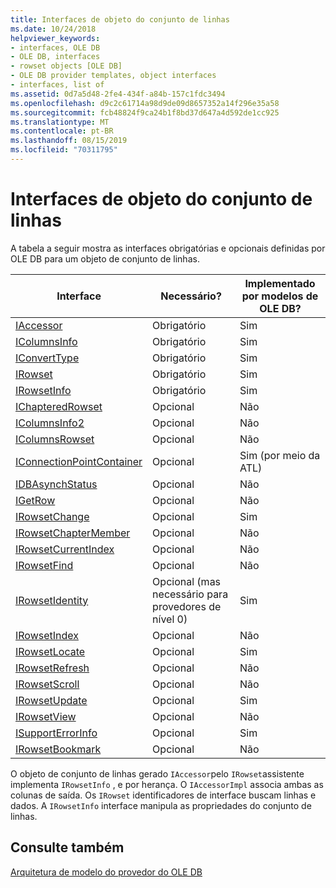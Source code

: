 ```yaml
---
title: Interfaces de objeto do conjunto de linhas
ms.date: 10/24/2018
helpviewer_keywords:
- interfaces, OLE DB
- OLE DB, interfaces
- rowset objects [OLE DB]
- OLE DB provider templates, object interfaces
- interfaces, list of
ms.assetid: 0d7a5d48-2fe4-434f-a84b-157c1fdc3494
ms.openlocfilehash: d9c2c61714a98d9de09d8657352a14f296e35a58
ms.sourcegitcommit: fcb48824f9ca24b1f8bd37d647a4d592de1cc925
ms.translationtype: MT
ms.contentlocale: pt-BR
ms.lasthandoff: 08/15/2019
ms.locfileid: "70311795"
---
```

# <a name="rowset-object-interfaces"></a>Interfaces de objeto do conjunto de linhas

A tabela a seguir mostra as interfaces obrigatórias e opcionais definidas por OLE DB para um objeto de conjunto de linhas.

|Interface|Necessário?|Implementado por modelos de OLE DB?|
|---------------|---------------|--------------------------------------|
|[IAccessor](/previous-versions/windows/desktop/ms719672(v=vs.85))|Obrigatório|Sim|
|[IColumnsInfo](/previous-versions/windows/desktop/ms724541(v=vs.85))|Obrigatório|Sim|
|[IConvertType](/previous-versions/windows/desktop/ms715926(v=vs.85))|Obrigatório|Sim|
|[IRowset](/previous-versions/windows/desktop/ms720986(v=vs.85))|Obrigatório|Sim|
|[IRowsetInfo](/previous-versions/windows/desktop/ms724541(v=vs.85))|Obrigatório|Sim|
|[IChapteredRowset](/previous-versions/windows/desktop/ms718180(v=vs.85))|Opcional|Não|
|[IColumnsInfo2](/previous-versions/windows/desktop/ms712953(v=vs.85))|Opcional|Não|
|[IColumnsRowset](/previous-versions/windows/desktop/ms722657(v=vs.85))|Opcional|Não|
|[IConnectionPointContainer](/windows/win32/api/ocidl/nn-ocidl-iconnectionpointcontainer)|Opcional|Sim (por meio da ATL)|
|[IDBAsynchStatus](/previous-versions/windows/desktop/ms709832(v=vs.85))|Opcional|Não|
|[IGetRow](/previous-versions/windows/desktop/ms718047(v=vs.85))|Opcional|Não|
|[IRowsetChange](/previous-versions/windows/desktop/ms715790(v=vs.85))|Opcional|Sim|
|[IRowsetChapterMember](/previous-versions/windows/desktop/ms725430(v=vs.85))|Opcional|Não|
|[IRowsetCurrentIndex](/previous-versions/windows/desktop/ms709700(v=vs.85))|Opcional|Não|
|[IRowsetFind](/previous-versions/windows/desktop/ms724221(v=vs.85))|Opcional|Não|
|[IRowsetIdentity](/previous-versions/windows/desktop/ms715913(v=vs.85))|Opcional (mas necessário para provedores de nível 0)|Sim|
|[IRowsetIndex](/previous-versions/windows/desktop/ms719604(v=vs.85))|Opcional|Não|
|[IRowsetLocate](/previous-versions/windows/desktop/ms721190(v=vs.85))|Opcional|Sim|
|[IRowsetRefresh](/previous-versions/windows/desktop/ms714892(v=vs.85))|Opcional|Não|
|[IRowsetScroll](/previous-versions/windows/desktop/ms712984(v=vs.85))|Opcional|Não|
|[IRowsetUpdate](/previous-versions/windows/desktop/ms714401(v=vs.85))|Opcional|Sim|
|[IRowsetView](/previous-versions/windows/desktop/ms709755(v=vs.85))|Opcional|Não|
|[ISupportErrorInfo](/previous-versions/windows/desktop/ms715816(v=vs.85))|Opcional|Sim|
|[IRowsetBookmark](/previous-versions/windows/desktop/ms714246(v=vs.85))|Opcional|Não|

O objeto de conjunto de linhas gerado `IAccessor`pelo `IRowset`assistente implementa `IRowsetInfo` , e por herança. O `IAccessorImpl` associa ambas as colunas de saída. Os `IRowset` identificadores de interface buscam linhas e dados. A `IRowsetInfo` interface manipula as propriedades do conjunto de linhas.

## <a name="see-also"></a>Consulte também

[Arquitetura de modelo do provedor do OLE DB](../../data/oledb/ole-db-provider-template-architecture.md)<br/>
